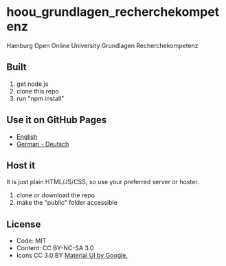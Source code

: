 # hoou_grundlagen_recherchekompetenz
Hamburg Open Online University Grundlagen Recherchekompetenz

## Built
1. get node.js
1. clone this repo
1. run "npm install"

## Use it on GitHub Pages
* [English](https://pascalpflaum.github.io/hoou_grundlagen_recherchekompetenz/public/en.html)
* [German - Deutsch](https://pascalpflaum.github.io/hoou_grundlagen_recherchekompetenz/public/de.html)

## Host it
It is just plain HTML/JS/CSS, so use your preferred server or hoster.

1. clone or download the repo
1. make the "public" folder accessible

## License

* Code: MIT
* Content: CC BY-NC-SA 3.0
* Icons CC 3.0 BY [Material UI by Google](http://www.flaticon.com/packs/material-design),
